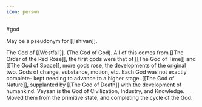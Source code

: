 ```yaml
---
icon: person 
---
```

#god 

May be a pseudonym for [[Ishivan]].

The God of [[Westfall]]. (The God of God). All of this comes from [[The Order of the Red Rose]], the first gods were that of [[The God of Time]] and [[The God of Space]], more gods rose, the developments of the original two. Gods of change, substance, motion, etc. Each God was not exactly complete- kept needing to advance to a higher stage. [[The God of Nature]], supplanted by [[The God of Death]] with the development of humankind. Veysan is the God of Civilization, Industry, and Knowledge. Moved them from the primitive state, and completing the cycle of the God.